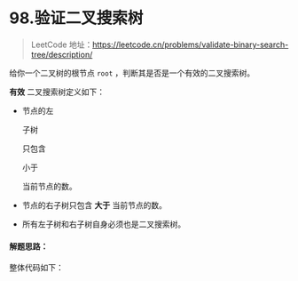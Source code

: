 # 98.验证二叉搜索树

> LeetCode 地址：https://leetcode.cn/problems/validate-binary-search-tree/description/

给你一个二叉树的根节点 `root` ，判断其是否是一个有效的二叉搜索树。

**有效** 二叉搜索树定义如下：

- 节点的左

  子树

  只包含

   小于 

  当前节点的数。

- 节点的右子树只包含 **大于** 当前节点的数。

- 所有左子树和右子树自身必须也是二叉搜索树。

#### **解题思路：**




整体代码如下：

```js

```
